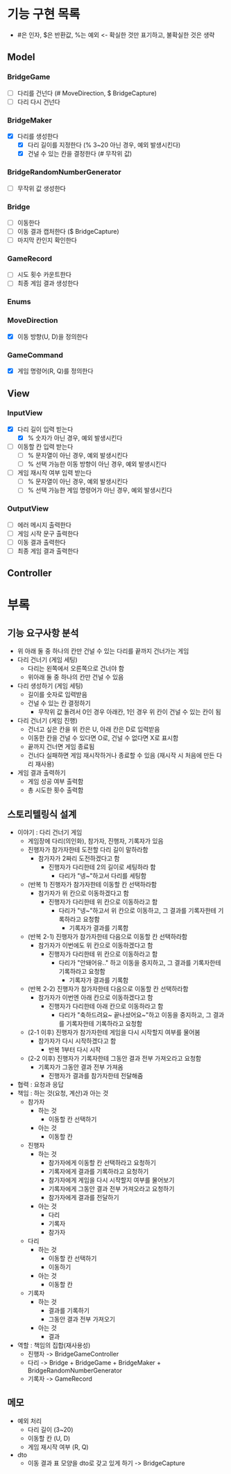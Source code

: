 # 기능 구현 목록

- #은 인자, $은 반환값, %는 예외 <- 확실한 것만 표기하고, 불확실한 것은 생략

## Model

### BridgeGame

- [ ] 다리를 건넌다 (# MoveDirection, $ BridgeCapture)
- [ ] 다리 다시 건넌다

### BridgeMaker

- [x] 다리를 생성한다
    - [x] 다리 길이를 지정한다 (% 3~20 아닌 경우, 예외 발생시킨다)
    - [x] 건널 수 있는 칸을 결정한다 (# 무작위 값)

### BridgeRandomNumberGenerator

- [ ] 무작위 값 생성한다

### Bridge

- [ ] 이동한다
- [ ] 이동 결과 캡처한다 ($ BridgeCapture)
- [ ] 마지막 칸인지 확인한다

### GameRecord

- [ ] 시도 횟수 카운트한다
- [ ] 최종 게임 결과 생성한다

### Enums

### MoveDirection

- [x] 이동 방향(U, D)을 정의한다

### GameCommand

- [x] 게임 명령어(R, Q)를 정의한다

## View

### InputView

- [x] 다리 길이 입력 빋는다
    - [x] % 숫자가 아닌 경우, 예외 발생시킨다
- [ ] 이동할 칸 입력 받는다
    - [ ] % 문자열이 아닌 경우, 예외 발생시킨다
    - [ ] % 선택 가능한 이동 방향이 아닌 경우, 예외 발생시킨다
- [ ] 게임 재시작 여부 입력 받는다
    - [ ] % 문자열이 아닌 경우, 예외 발생시킨다
    - [ ] % 선택 가능한 게임 명령어가 아닌 경우, 예외 발생시킨다

### OutputView

- [ ] 에러 메시지 출력한다
- [ ] 게임 시작 문구 출력한다
- [ ] 이동 결과 출력한다
- [ ] 최종 게임 결과 출력한다

## Controller

# 부록

## 기능 요구사항 분석

- 위 아래 둘 중 하나의 칸만 건널 수 있는 다리를 끝까지 건너가는 게임
- 다리 건너기 (게임 세팅)
    - 다리는 왼쪽에서 오른쪽으로 건너야 함
    - 위아래 둘 중 하나의 칸만 건널 수 있음
- 다리 생성하기 (게임 세팅)
    - 길이를 숫자로 입력받음
    - 건널 수 있는 칸 결정하기
        - 무작위 값 돌려서 0인 경우 아래칸, 1인 경우 위 칸이 건널 수 있는 칸이 됨
- 다리 건너기 (게임 진행)
    - 건너고 싶은 칸을 위 칸은 U, 아래 칸은 D로 입력받음
    - 이동한 칸을 건널 수 있다면 O로, 건널 수 없다면 X로 표시함
    - 끝까지 건너면 게임 종료됨
    - 건너다 실패하면 게임 재시작하거나 종료할 수 있음 (재시작 시 처음에 만든 다리 재사용)
- 게임 결과 출력하기
    - 게임 성공 여부 출력함
    - 총 시도한 횟수 출력함

## 스토리텔링식 설계

- 이야기 : 다리 건너기 게임
    - 게임장에 다리(의인화), 참가자, 진행자, 기록자가 있음
    - 진행자가 참가자한테 도전할 다리 길이 말하라함
        - 참가자가 2짜리 도전하겠다고 함
            - 진행자가 다리한테 2의 길이로 세팅하라 함
                - 다리가 "넹~"하고서 다리를 세팅함
    - (반복 1) 진행자가 참가자한테 이동할 칸 선택하라함
        - 참가자가 위 칸으로 이동하겠다고 함
            - 진행자가 다리한테 위 칸으로 이동하라고 함
                - 다리가 "넹~"하고서 위 칸으로 이동하고, 그 결과를 기록자한테 기록하라고 요청함
                    - 기록자가 결과를 기록함
    - (반복 2-1) 진행자가 참가자한테 다음으로 이동할 칸 선택하라함
        - 참가자가 이번에도 위 칸으로 이동하겠다고 함
            - 진행자가 다리한테 위 칸으로 이동하라고 함
                - 다리가 "안돼어유.." 하고 이동을 중지하고, 그 결과를 기록자한테 기록하라고 요청함
                    - 기록자가 결과를 기록함
    - (반복 2-2) 진행자가 참가자한테 다음으로 이동할 칸 선택하라함
        - 참가자가 이번엔 아래 칸으로 이동하겠다고 함
            - 진행자가 다리한테 아래 칸으로 이동하라고 함
                - 다리가 "축하드려요~ 끝나셨어요~"하고 이동을 중지하고, 그 결과를 기록자한테 기록하라고 요청함
    - (2-1 이후) 진행자가 참가자한테 게임을 다시 시작할지 여부를 물어봄
        - 참가자가 다시 시작하겠다고 함
            - 반복 1부터 다시 시작
    - (2-2 이후) 진행자가 기록자한테 그동안 결과 전부 가져오라고 요청함
        - 기록자가 그동안 결과 전부 가져옴
            - 진행자가 결과를 참가자한테 전달해줌
- 협력 : 요청과 응답
- 책임 : 하는 것(요청, 계산)과 아는 것
    - 참가자
        - 하는 것
            - 이동할 칸 선택하기
        - 아는 것
            - 이동할 칸
    - 진행자
        - 하는 것
            - 참가자에게 이동할 칸 선택하라고 요청하기
            - 기록자에게 결과를 기록하라고 요청하기
            - 참가자에게 게임을 다시 시작할지 여부를 물어보기
            - 기록자에게 그동안 결과 전부 가져오라고 요청하기
            - 참가자에게 결과를 전달하기
        - 아는 것
            - 다리
            - 기록자
            - 참가자
    - 다리
        - 하는 것
            - 이동할 칸 선택하기
            - 이동하기
        - 아는 것
            - 이동할 칸
    - 기록자
        - 하는 것
            - 결과를 기록하기
            - 그동안 결과 전부 가져오기
        - 아는 것
            - 결과
- 역할 : 책임의 집합(재사용성)
    - 진행자 -> BridgeGameController
    - 다리 -> Bridge + BridgeGame + BridgeMaker + BridgeRandomNumberGenerator
    - 기록자 -> GameRecord

## 메모

- 예외 처리
    - 다리 길이 (3~20)
    - 이동할 칸 (U, D)
    - 게임 재시작 여부 (R, Q)
- dto
    - 이동 결과 표 모양을 dto로 갖고 있게 하기 -> BridgeCapture